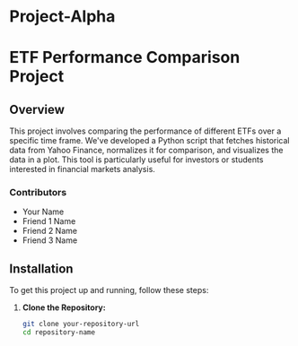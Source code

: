 # Project-Alpha
# ETF Performance Comparison Project

## Overview
This project involves comparing the performance of different ETFs over a specific time frame. We've developed a Python script that fetches historical data from Yahoo Finance, normalizes it for comparison, and visualizes the data in a plot. This tool is particularly useful for investors or students interested in financial markets analysis.

### Contributors
- Your Name
- Friend 1 Name
- Friend 2 Name
- Friend 3 Name

## Installation

To get this project up and running, follow these steps:

1. **Clone the Repository:**
   ```bash
   git clone your-repository-url
   cd repository-name
